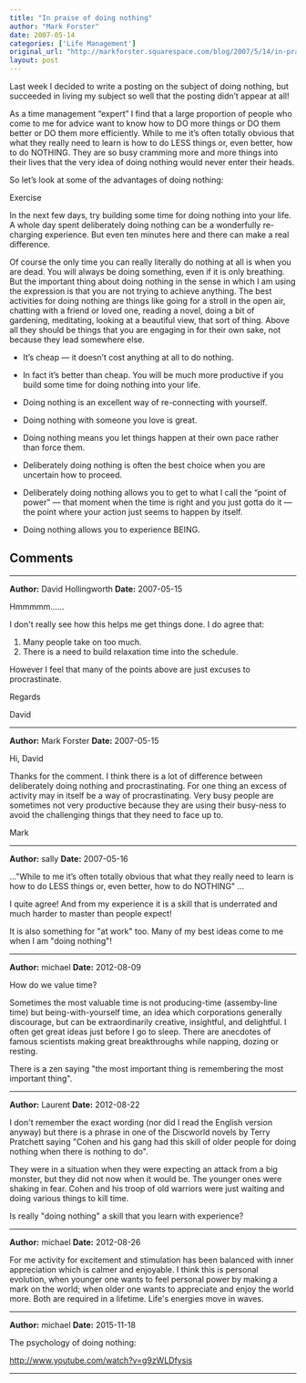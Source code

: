 ```yaml
---
title: "In praise of doing nothing"
author: "Mark Forster"
date: 2007-05-14
categories: ['Life Management']
original_url: "http://markforster.squarespace.com/blog/2007/5/14/in-praise-of-doing-nothing.html"
layout: post
---
```


Last week I decided to write a posting on the subject of doing nothing, but succeeded in living my subject so well that the posting didn’t appear at all!

As a time management “expert” I find that a large proportion of people who come to me for advice want to know how to DO more things or DO them better or DO them more efficiently. While to me it’s often totally obvious that what they really need to learn is how to do LESS things or, even better, how to do NOTHING. They are so busy cramming more and more things into their lives that the very idea of doing nothing would never enter their heads.

So let’s look at some of the advantages of doing nothing:

Exercise

In the next few days, try building some time for doing nothing into your life. A whole day spent deliberately doing nothing can be a wonderfully re-charging experience. But even ten minutes here and there can make a real difference.

Of course the only time you can really literally do nothing at all is when you are dead. You will always be doing something, even if it is only breathing. But the important thing about doing nothing in the sense in which I am using the expression is that you are not trying to achieve anything. The best activities for doing nothing are things like going for a stroll in the open air, chatting with a friend or loved one, reading a novel, doing a bit of gardening, meditating, looking at a beautiful view, that sort of thing. Above all they should be things that you are engaging in for their own sake, not because they lead somewhere else.

- It’s cheap — it doesn’t cost anything at all to do nothing.

- In fact it’s better than cheap. You will be much more productive if you build some time for doing nothing into your life.

- Doing nothing is an excellent way of re-connecting with yourself.

- Doing nothing with someone you love is great.

- Doing nothing means you let things happen at their own pace rather than force them.

- Deliberately doing nothing is often the best choice when you are uncertain how to proceed.

- Deliberately doing nothing allows you to get to what I call the “point of power” — that moment when the time is right and you just gotta do it — the point where your action just seems to happen by itself.

- Doing nothing allows you to experience BEING.


## Comments

---

**Author:** David Hollingworth
**Date:** 2007-05-15

Hmmmmm......  
  
I don't really see how this helps me get things done. I do agree that:  
  
1. Many people take on too much.  
2. There is a need to build relaxation time into the schedule.  
  
However I feel that many of the points above are just excuses to procrastinate.  
  
Regards  
  
David

---

**Author:** Mark Forster
**Date:** 2007-05-15

Hi, David  
  
Thanks for the comment. I think there is a lot of difference between deliberately doing nothing and procrastinating. For one thing an excess of activity may in itself be a way of procrastinating. Very busy people are sometimes not very productive because they are using their busy-ness to avoid the challenging things that they need to face up to.  
  
Mark

---

**Author:** sally
**Date:** 2007-05-16

..."While to me it’s often totally obvious that what they really need to learn is how to do LESS things or, even better, how to do NOTHING" ...   
  
I quite agree! And from my experience it is a skill that is underrated and much harder to master than people expect!  
  
It is also something for "at work" too. Many of my best ideas come to me when I am "doing nothing"!

---

**Author:** michael
**Date:** 2012-08-09

How do we value time?  
  
Sometimes the most valuable time is not producing-time (assemby-line time) but being-with-yourself time, an idea which corporations generally discourage, but can be extraordinarily creative, insightful, and delightful. I often get great ideas just before I go to sleep. There are anecdotes of famous scientists making great breakthroughs while napping, dozing or resting.  
  
There is a zen saying "the most important thing is remembering the most important thing".

---

**Author:** Laurent
**Date:** 2012-08-22

I don't remember the exact wording (nor did I read the English version anyway) but there is a phrase in one of the Discworld novels by Terry Pratchett saying "Cohen and his gang had this skill of older people for doing nothing when there is nothing to do".  
  
They were in a situation when they were expecting an attack from a big monster, but they did not now when it would be. The younger ones were shaking in fear. Cohen and his troop of old warriors were just waiting and doing various things to kill time.  
  
Is really "doing nothing" a skill that you learn with experience?

---

**Author:** michael
**Date:** 2012-08-26

For me activity for excitement and stimulation has been balanced with inner appreciation which is calmer and enjoyable. I think this is personal evolution, when younger one wants to feel personal power by making a mark on the world; when older one wants to appreciate and enjoy the world more. Both are required in a lifetime. Life's energies move in waves.

---

**Author:** michael
**Date:** 2015-11-18

The psychology of doing nothing:  
  
<http://www.youtube.com/watch?v=g9zWLDfysis>

---
